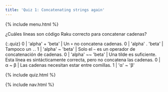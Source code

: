 ```yaml
---
title: 'Quiz 1: Concatenating strings again'
---
```


{% include menu.html %}

¿Cuáles líneas son código Raku correcto para concatenar cadenas?

{:.quiz}
0 | &apos;alpha&apos; + &apos;beta&apos; | Un `+` no concatena cadenas.
0 | &apos;alpha&apos; . &apos;beta&apos; | Tampoco un `.`.
1 | &apos;alpha&apos; ~ &apos;beta&apos; | Solo el `~` es un operador de concatenación de cadenas.
0 | &apos;alpha&apos; ~~ &apos;beta&apos; | Una tilde es suficiente. Esta línea es sintácticamente correcta, pero no concatena las cadenas.
0 | α ~ β | Las cadenas necesitan estar entre comillas.
1 | &apos;α&apos; ~ &apos;β&apos;

{% include quiz.html %}

{% include nav.html %}